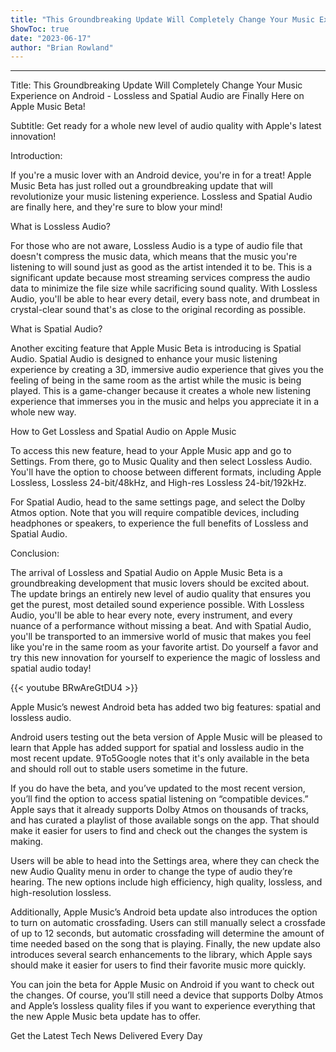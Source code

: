 ```yaml
---
title: "This Groundbreaking Update Will Completely Change Your Music Experience on Android - Lossless and Spatial Audio are Finally Here on Apple Music Beta!"
ShowToc: true 
date: "2023-06-17"
author: "Brian Rowland"
---
```

*****
Title: This Groundbreaking Update Will Completely Change Your Music Experience on Android - Lossless and Spatial Audio are Finally Here on Apple Music Beta!

Subtitle: Get ready for a whole new level of audio quality with Apple's latest innovation!

Introduction:

If you're a music lover with an Android device, you're in for a treat! Apple Music Beta has just rolled out a groundbreaking update that will revolutionize your music listening experience. Lossless and Spatial Audio are finally here, and they're sure to blow your mind!

What is Lossless Audio?

For those who are not aware, Lossless Audio is a type of audio file that doesn't compress the music data, which means that the music you're listening to will sound just as good as the artist intended it to be. This is a significant update because most streaming services compress the audio data to minimize the file size while sacrificing sound quality. With Lossless Audio, you'll be able to hear every detail, every bass note, and drumbeat in crystal-clear sound that's as close to the original recording as possible.

What is Spatial Audio?

Another exciting feature that Apple Music Beta is introducing is Spatial Audio. Spatial Audio is designed to enhance your music listening experience by creating a 3D, immersive audio experience that gives you the feeling of being in the same room as the artist while the music is being played. This is a game-changer because it creates a whole new listening experience that immerses you in the music and helps you appreciate it in a whole new way.

How to Get Lossless and Spatial Audio on Apple Music

To access this new feature, head to your Apple Music app and go to Settings. From there, go to Music Quality and then select Lossless Audio. You'll have the option to choose between different formats, including Apple Lossless, Lossless 24-bit/48kHz, and High-res Lossless 24-bit/192kHz.

For Spatial Audio, head to the same settings page, and select the Dolby Atmos option. Note that you will require compatible devices, including headphones or speakers, to experience the full benefits of Lossless and Spatial Audio.

Conclusion:

The arrival of Lossless and Spatial Audio on Apple Music Beta is a groundbreaking development that music lovers should be excited about. The update brings an entirely new level of audio quality that ensures you get the purest, most detailed sound experience possible. With Lossless Audio, you'll be able to hear every note, every instrument, and every nuance of a performance without missing a beat. And with Spatial Audio, you'll be transported to an immersive world of music that makes you feel like you're in the same room as your favorite artist. Do yourself a favor and try this new innovation for yourself to experience the magic of lossless and spatial audio today!

{{< youtube BRwAreGtDU4 >}} 




Apple Music’s newest Android beta has added two big features: spatial and lossless audio.

 

Android users testing out the beta version of Apple Music will be pleased to learn that Apple has added support for spatial and lossless audio in the most recent update. 9To5Google notes that it's only available in the beta and should roll out to stable users sometime in the future.

 

If you do have the beta, and you’ve updated to the most recent version, you’ll find the option to access spatial listening on “compatible devices.” Apple says that it already supports Dolby Atmos on thousands of tracks, and has curated a playlist of those available songs on the app. That should make it easier for users to find and check out the changes the system is making.

 

Users will be able to head into the Settings area, where they can check the new Audio Quality menu in order to change the type of audio they’re hearing. The new options include high efficiency, high quality, lossless, and high-resolution lossless. 

 

Additionally, Apple Music’s Android beta update also introduces the option to turn on automatic crossfading. Users can still manually select a crossfade of up to 12 seconds, but automatic crossfading will determine the amount of time needed based on the song that is playing. Finally, the new update also introduces several search enhancements to the library, which Apple says should make it easier for users to find their favorite music more quickly.

 

You can join the beta for Apple Music on Android if you want to check out the changes. Of course, you’ll still need a device that supports Dolby Atmos and Apple’s lossless quality files if you want to experience everything that the new Apple Music beta update has to offer.

 

Get the Latest Tech News Delivered Every Day



